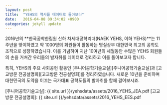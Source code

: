 ```yaml
---
layout: post
title:  "YEHS의 역사를 데이터로 돌아보다"
date:   2016-04-08 09:34:02 +0900
categories: jekyll update
---
```

2016년의 **한국공학한림원 산하 차세대공학리더(NAEK YEHS, 이하 YEHS)**는 11주년을 맞이하였고 약 1000명의 회원들이 활동하는 명실상부 대한민국 최고의 공학도 조직으로 성장하였습니다. 이를 기념하여 지난 10여년의 세월동안 수많은 YEHS 회원들의 손을 거쳐간 우리들의 발자취를 데이터로 정리하고 이를 돌아보고자 합니다.

특히, YEHS의 주요 사회공헌 활동인 [주니어공학기술교실][주니어공학기술교실]과 [고교방문 전공설명회][고교방문 전공설명회]를 정리하였습니다. 새로운 10년을 준비하며 대한민국의 도약을 이끄는 국가대표 공학도들의 발자취를 함께 걸어보시죠.


[주니어공학기술교실]: {{ site.url }}/yehsdata/assets/2016_YEHS_JEA.pdf
[고교방문 전공설명회]: {{ site.url }}/yehsdata/assets/2016_YEHS_EES.pdf


